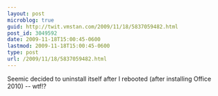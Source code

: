 ```yaml
---
layout: post
microblog: true
guid: http://twit.vmstan.com/2009/11/18/5837059482.html
post_id: 3049592
date: 2009-11-18T15:00:45-0600
lastmod: 2009-11-18T15:00:45-0600
type: post
url: /2009/11/18/5837059482.html
---
```

Seemic decided to uninstall itself after I rebooted (after installing Office 2010) -- wtf!?
